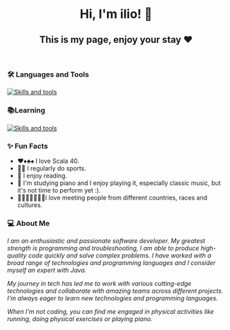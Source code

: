
<h1 align="center">Hi, I'm ilio! 👋 </h1>
<h2 align="center">This is my page, enjoy your stay ❤️ </h2>
<br/>

<h3>🛠️ Languages and Tools</h3>
<p>
  <a href="https://skillicons.dev">
    <img src="https://skillicons.dev/icons?i=java,linux,git,jenkins,maven,spring&theme=light" alt="Skills and tools"/>
  </a>
</p>

<h3>📚Learning</h3>
<p>
  <a href="https://skillicons.dev">
    <img src="https://skillicons.dev/icons?i=python&theme=light" alt="Skills and tools"/>
  </a>
</p>

<h3>✨ Fun Facts</h3>
<ul>
<li>♥️♦️♣️♠️ I love Scala 40.</li>
<li>🏃🏻 I regularly do sports.</li>
<li>📖 I enjoy reading.</li>
<li>🎹 I'm studying piano and I enjoy playing it, especially classic music, but it's not time to perform yet :).</li>
<li>👨👨🏻👨🏽👨🏿I love meeting people from different countries, races and cultures.</li>
</ul>

<h3>‍💻 About Me</h3>
<p>
<i>
I am an enthusiastic and passionate software developer. My greatest strength is programming and troubleshooting, I am able to produce high-quality code quickly and solve complex problems. 
I have worked with a broad range of technologies and programming languages and I consider myself an expert with Java.
</i>
</p>
<p>
<i>
My journey in tech has led me to work with various cutting-edge technologies and collaborate with amazing teams across different
projects. I’m always eager to learn new technologies and programming languages.
</i>
</p>
<p>
<i>
When I'm not coding, you can find me engaged in physical activities like running, doing physical exercises or playing piano.
</i>
</p>